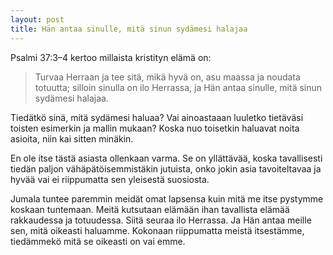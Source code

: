 ```yaml
---
layout: post
title: Hän antaa sinulle, mitä sinun sydämesi halajaa
---
```


Psalmi 37:3–4 kertoo millaista kristityn elämä on:

> Turvaa Herraan ja tee sitä, mikä hyvä on,
asu maassa ja noudata totuutta;
silloin sinulla on ilo Herrassa, ja Hän antaa sinulle,
mitä sinun sydämesi halajaa.

Tiedätkö sinä, mitä sydämesi haluaa? Vai ainoastaaan luuletko tietäväsi toisten esimerkin ja mallin mukaan? Koska nuo toisetkin haluavat noita asioita, niin kai sitten minäkin.

En ole itse tästä asiasta ollenkaan varma. Se on yllättävää, koska tavallisesti tiedän paljon vähäpätöisemmistäkin jutuista, onko jokin asia tavoiteltavaa ja hyvää vai ei riippumatta sen yleisestä suosiosta.

Jumala tuntee paremmin meidät omat lapsensa kuin mitä me itse pystymme koskaan tuntemaan. Meitä kutsutaan elämään ihan tavallista elämää rakkaudessa ja totuudessa. Siitä seuraa ilo Herrassa. Ja Hän antaa meille sen, mitä oikeasti haluamme. Kokonaan riippumatta meistä itsestämme, tiedämmekö mitä se oikeasti on vai emme.
